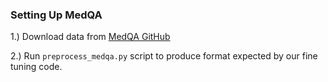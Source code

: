 ### Setting Up MedQA

1.) Download data from [MedQA GitHub](https://github.com/jind11/MedQA)

2.) Run `preprocess_medqa.py` script to produce format expected by our fine tuning code.
